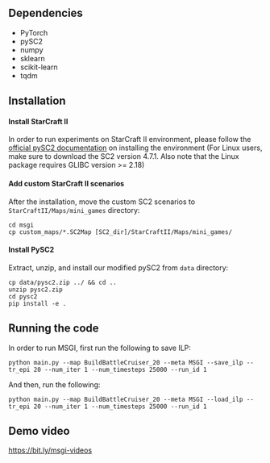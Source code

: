 ## Dependencies

* PyTorch
* pySC2
* numpy
* sklearn
* scikit-learn
* tqdm


## Installation

#### Install StarCraft II

In order to run experiments on StarCraft II environment, please follow the [official pySC2 documentation](https://github.com/deepmind/pysc2#get-starcraft-ii) on installing the environment (For Linux users, make sure to download the SC2 version 4.7.1. Also note that the Linux package requires GLIBC version >= 2.18)

#### Add custom StarCraft II scenarios

After the installation, move the custom SC2 scenarios to `StarCraftII/Maps/mini_games` directory:

```shell
cd msgi
cp custom_maps/*.SC2Map [SC2_dir]/StarCraftII/Maps/mini_games/
```

#### Install PySC2

Extract, unzip, and install our modified pySC2 from `data` directory:

```shell
cp data/pysc2.zip ../ && cd ..
unzip pysc2.zip
cd pysc2
pip install -e .
```



## Running the code

In order to run MSGI, first run the following to save ILP:

```shell
python main.py --map BuildBattleCruiser_20 --meta MSGI --save_ilp --tr_epi 20 --num_iter 1 --num_timesteps 25000 --run_id 1
```

And then, run the following:

```shell
python main.py --map BuildBattleCruiser_20 --meta MSGI --load_ilp --tr_epi 20 --num_iter 1 --num_timesteps 25000 --run_id 1
```

## Demo video

https://bit.ly/msgi-videos


